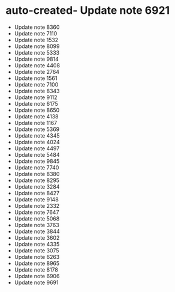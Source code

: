 # auto-created- Update note 6921
- Update note 8360
- Update note 7110
- Update note 1532
- Update note 8099
- Update note 5333
- Update note 9814
- Update note 4408
- Update note 2764
- Update note 1561
- Update note 7100
- Update note 8343
- Update note 9112
- Update note 6175
- Update note 8650
- Update note 4138
- Update note 1167
- Update note 5369
- Update note 4345
- Update note 4024
- Update note 4497
- Update note 5484
- Update note 9845
- Update note 7740
- Update note 8380
- Update note 8295
- Update note 3284
- Update note 8427
- Update note 9148
- Update note 2332
- Update note 7647
- Update note 5068
- Update note 3763
- Update note 3844
- Update note 3602
- Update note 4335
- Update note 3075
- Update note 6263
- Update note 8965
- Update note 8178
- Update note 6906
- Update note 9691
